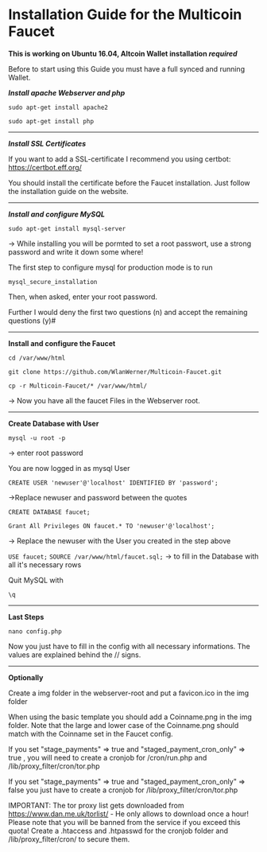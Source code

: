 
# Installation Guide for the Multicoin Faucet
**This is working on Ubuntu 16.04, Altcoin Wallet installation _required_**

Before to start using this Guide you must have a full synced and running Wallet.

**_Install apache Webserver and php_**

`sudo apt-get install apache2`

`sudo apt-get install php`
___

**_Install SSL Certificates_**

If you want to add a SSL-certificate I recommend you using certbot: https://certbot.eff.org/

You should install the certificate before the Faucet installation. Just follow the installation guide on the website.



___

**_Install and configure MySQL_**

`sudo apt-get install mysql-server`

-> While installing you will be pormted to set a root passwort, use a strong password and write it down some where!

The first step to configure mysql for production mode is to run

`mysql_secure_installation`

Then, when asked, enter your root password. 

Further I would deny the first two questions (n) and accept the remaining questions (y)#


___

**Install and configure the Faucet**


`cd /var/www/html`

`git clone https://github.com/WlanWerner/Multicoin-Faucet.git`

`cp -r Multicoin-Faucet/* /var/www/html/`

-> Now you have all the faucet Files in the Webserver root.

___

**Create Database with User**

`mysql -u root -p`

-> enter root password

You are now logged in as mysql User

`CREATE USER 'newuser'@'localhost' IDENTIFIED BY 'password';`

->Replace newuser and password between the quotes

`CREATE DATABASE faucet;`

`Grant All Privileges ON faucet.* TO 'newuser'@'localhost';`

-> Replace the newuser with the User you created in the step above

`USE faucet;`
`SOURCE /var/www/html/faucet.sql;`
-> to fill in the Database with all it's necessary rows

Quit MySQL with 

`\q`

___

**Last Steps**

`nano config.php`

Now you just have to fill in the config with all necessary informations. The values are explained behind the // signs.

___

**Optionally**

Create a img folder in the webserver-root and put a favicon.ico in the img folder

When using the basic template you should add a Coinname.png in the img folder. Note that the large and lower case of the Coinname.png should match with the Coinname set in the Faucet config.

If you set "stage_payments" => true and "staged_payment_cron_only" => true , you will need to create a cronjob for /cron/run.php and /lib/proxy_filter/cron/tor.php

If you set "stage_payments" => true and "staged_payment_cron_only" => false you just have to create a cronjob for /lib/proxy_filter/cron/tor.php

IMPORTANT: The tor proxy list gets downloaded from https://www.dan.me.uk/torlist/ - He only allows to download once a hour! Please note that you will be banned from the service if you exceed this quota! Create a .htaccess and .htpasswd for the cronjob folder and /lib/proxy_filter/cron/ to secure them.

	
